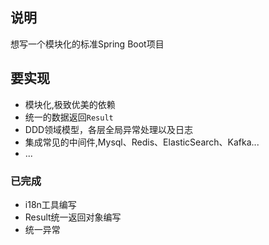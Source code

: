## 说明
想写一个模块化的标准Spring Boot项目
## 要实现
- 模块化,极致优美的依赖
- 统一的数据返回`Result`
- DDD领域模型，各层全局异常处理以及日志
- 集成常见的中间件,Mysql、Redis、ElasticSearch、Kafka...
- ...

### 已完成
- i18n工具编写
- Result统一返回对象编写
- 统一异常
